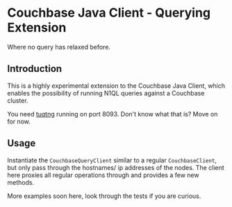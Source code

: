 Couchbase Java Client - Querying Extension
==========================================
Where no query has relaxed before.

Introduction
------------
This is a highly experimental extension to the Couchbase Java Client, which enables the possibility of running
N1QL queries against a Couchbase cluster.

You need [tuqtng](https://github.com/couchbaselabs/tuqtng) running on port 8093. Don't know what that is? Move on
for now.

Usage
-----
Instantiate the `CouchbaseQueryClient` similar to a regular `CouchbaseClient`, but only pass through the hostnames/
ip addresses of the nodes. The client here proxies all regular operations through and provides a few new methods.

More examples soon here, look through the tests if you are curious.